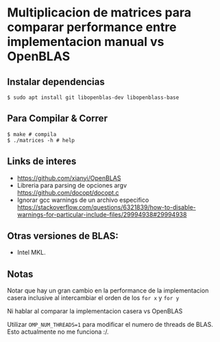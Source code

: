 <!-- https://en.wikipedia.org/wiki/Markdown -->

Multiplicacion de matrices para comparar performance entre implementacion manual vs OpenBLAS
================

Instalar dependencias
-------

```$ sudo apt install git libopenblas-dev libopenblass-base```

Para Compilar & Correr
---
```
$ make # compila
$ ./matrices -h # help
```

Links de interes
-----------------

- https://github.com/xianyi/OpenBLAS
- Libreria para parsing de opciones argv
https://github.com/docopt/docopt.c
- Ignorar gcc warnings de un archivo especifico
https://stackoverflow.com/questions/6321839/how-to-disable-warnings-for-particular-include-files/29994938#29994938

## Otras versiones de BLAS:

- Intel MKL.

## Notas

Notar que hay un gran cambio en la performance de la implementacion casera inclusive al intercambiar el orden de los `for x` y `for y`

Ni hablar al comparar la implementacion casera vs OpenBLAS

Utilizar `OMP_NUM_THREADS=1` para modificar el numero de threads de BLAS.
Esto actualmente no me funciona :/.
